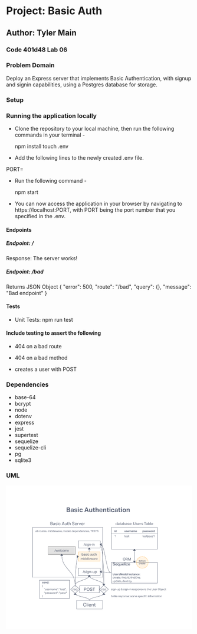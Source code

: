 # Project: Basic Auth

## Author: Tyler Main

### Code 401d48 Lab 06

### Problem Domain

Deploy an Express server that implements Basic Authentication, with signup and signin capabilities, using a Postgres database for storage.

### Setup

### Running the application locally

- Clone the repository to your local machine, then run the following commands in your terminal -

  npm install
  touch .env

- Add the following lines to the newly created .env file.

PORT=<port number>

- Run the following command -

  npm start

- You can now access the application in your browser by navigating to https://localhost:PORT, with PORT being the port number that you specified in the .env.

#### Endpoints

##### Endpoint: /

Response: The server works!

##### Endpoint: /bad

Returns JSON Object
  {
    "error": 500,
    "route": "/bad",
    "query": {},
    "message": "Bad endpoint"
  }

#### Tests

- Unit Tests: npm run test

#### Include testing to assert the following

- 404 on a bad route

- 404 on a bad method

- creates a user with POST

### Dependencies

- base-64
- bcrypt
- node
- dotenv
- express
- jest
- supertest
- sequelize
- sequelize-cli
- pg
- sqlite3

### UML

![Lab 4 UML](./imgs/Lab06UML.png)
